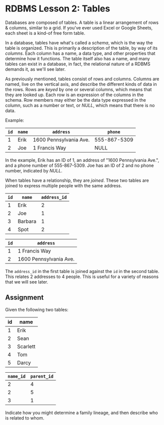 # RDBMS Lesson 2: Tables

Databases are composed of tables. A table is a linear arrangement of rows &
columns, similar to a grid. If you've ever used Excel or Google Sheets, each
sheet is a kind-of free form table.

In a database, tables have what's called a _schema_, which is the way the table
is organized. This is primarily a description of the table, by way of its
_columns_. Each column has a name, a data type, and other properties that
determine how it functions. The table itself also has a name, and many tables
can exist in a database, in fact, the relational nature of a RDBMS demands it,
as we'll see later.

As previously mentioned, tables consist of rows and columns. Columns are named,
live on the vertical axis, and describe the different kinds of data in the
rows. Rows are _keyed_ by one or several columns, which means that they are
looked up. Each row is an expression of the columns in the schema. Row members
may either be the data type expressed in the column, such as a number or text,
or _NULL_, which means that there is no data.

Example:

| `id` | `name` | `address`              | `phone`      |
| ---- | ------ | ---------------------- | ------------ |
| 1    | Erik   | 1600 Pennsylvania Ave. | 555-867-5309 |
| 2    | Joe    | 1 Francis Way          | NULL         |

In the example, Erik has an ID of 1, an address of "1600 Pennsylvania Ave.",
and a phone number of 555-867-5309. Joe has an ID of 2 and no phone number,
indicated by _NULL_.

When tables have a relationship, they are _joined_. These two tables are joined
to express multiple people with the same address.

| `id` | `name`  | `address_id` |
| ---- | ------- | ------------ |
| 1    | Erik    | 2            |
| 2    | Joe     | 1            |
| 3    | Barbara | 1            |
| 4    | Spot    | 2            |

| `id` | `address`              |
| ---- | ---------------------- |
| 1    | 1 Francis Way          |
| 2    | 1600 Pennsylvania Ave. |

The `address_id` in the first table is joined against the `id` in the second
table. This relates 2 addresses to 4 people. This is useful for a variety of
reasons that we will see later.

## Assignment

Given the following two tables:

| id  | name     |
| --- | -------- |
| 1   | Erik     |
| 2   | Sean     |
| 3   | Scarlett |
| 4   | Tom      |
| 5   | Darcy    |

| `name_id` | `parent_id` |
| --------- | ----------- |
| 2         | 4           |
| 2         | 5           |
| 3         | 1           |

Indicate how you might determine a family lineage, and then describe who is
related to whom.
